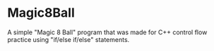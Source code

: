 # Magic8Ball
A simple "Magic 8 Ball" program that was made for C++ control flow practice using "if/else if/else" statements.
